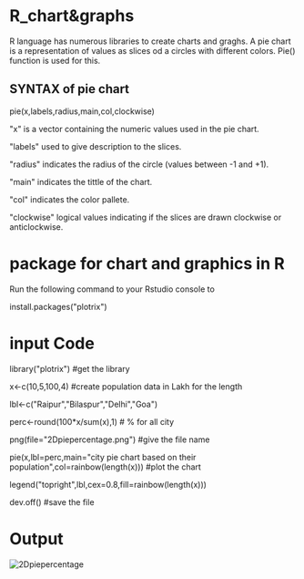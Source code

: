 # R_chart&graphs
R language has numerous libraries to create charts and graghs. A pie chart is a representation of values as slices od a circles with different colors. Pie() function is used for this.

## SYNTAX of pie chart

pie(x,labels,radius,main,col,clockwise)

"x" is a vector containing the numeric values used in the pie chart.

"labels" used to give description to the slices.

"radius" indicates the radius of the circle (values between -1 and +1).

"main" indicates the tittle of the chart.

"col" indicates the color pallete.

"clockwise" logical values indicating if the slices are drawn clockwise or anticlockwise.

# package for chart and graphics in R
Run the following command to your Rstudio console to 

install.packages("plotrix")

# input Code
library("plotrix")            #get the library

x<-c(10,5,100,4)              #create population data in Lakh for the length

lbl<-c("Raipur","Bilaspur","Delhi","Goa") 

perc<-round(100*x/sum(x),1)       # % for all city

png(file="2Dpiepercentage.png")        #give the file name

pie(x,lbl=perc,main="city pie chart based on their population",col=rainbow(length(x))) #plot the chart

legend("topright",lbl,cex=0.8,fill=rainbow(length(x)))

dev.off()     #save the file

# Output
![2Dpiepercentage](https://user-images.githubusercontent.com/70443251/112511524-7e749300-8db8-11eb-9446-919e630a8a72.png)
